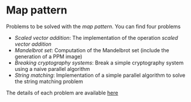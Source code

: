 # Map pattern

Problems to be solved with the *map pattern*. You can find four problems

* *Scaled vector addition*: The implementation of the operation *scaled vector addition*
* *Mandelbrot set*: Computation of the Mandelbrot set (include the generation of a PPM image) 
* *Breaking cryptography systems*: Break a simple cryptography system using a naive parallel algorithm
* *String matching*: Implementation of a simple parallel algorithm to solve the string matching problem

The details of each problem are available [here](problems.pdf)